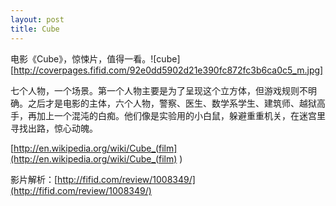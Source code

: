 ```yaml
---
layout: post
title: Cube
---
```




电影《Cube》，惊悚片，值得一看。![cube][http://coverpages.fifid.com/92e0dd5902d21e390fc872fc3b6ca0c5_m.jpg] 

七个人物，一个场景。第一个人物主要是为了呈现这个立方体，但游戏规则不明确。之后才是电影的主体，六个人物，警察、医生、数学系学生、建筑师、越狱高手，再加上一个混沌的白痴。他们像是实验用的小白鼠，躲避重重机关，在迷宫里寻找出路，惊心动魄。

[http://en.wikipedia.org/wiki/Cube_(film](http://en.wikipedia.org/wiki/Cube_(film) )

影片解析：[http://fifid.com/review/1008349/](http://fifid.com/review/1008349/) 

